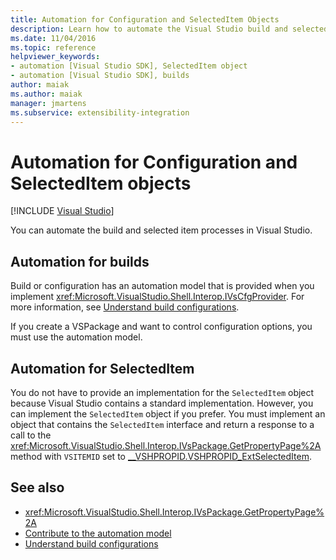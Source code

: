 ```yaml
---
title: Automation for Configuration and SelectedItem Objects
description: Learn how to automate the Visual Studio build and selected item processes by using the Configuration and SelectedItem objects in Shell Interop.
ms.date: 11/04/2016
ms.topic: reference
helpviewer_keywords:
- automation [Visual Studio SDK], SelectedItem object
- automation [Visual Studio SDK], builds
author: maiak
ms.author: maiak
manager: jmartens
ms.subservice: extensibility-integration
---
```

# Automation for Configuration and SelectedItem objects

 [!INCLUDE [Visual Studio](~/includes/applies-to-version/vs-windows-only.md)]

You can automate the build and selected item processes in Visual Studio.

## Automation for builds

Build or configuration has an automation model that is provided when you implement <xref:Microsoft.VisualStudio.Shell.Interop.IVsCfgProvider>. For more information, see [Understand build configurations](../../ide/understanding-build-configurations.md).

If you create a VSPackage and want to control configuration options, you must use the automation model.

## Automation for SelectedItem

You do not have to provide an implementation for the `SelectedItem` object because Visual Studio contains a standard implementation. However, you can implement the `SelectedItem` object if you prefer. You must implement an object that contains the `SelectedItem` interface and return a response to a call to the <xref:Microsoft.VisualStudio.Shell.Interop.IVsPackage.GetPropertyPage%2A> method with `VSITEMID` set to [__VSHPROPID.VSHPROPID_ExtSelectedItem](<xref:Microsoft.VisualStudio.Shell.Interop.__VSHPROPID.VSHPROPID_ExtSelectedItem>).

## See also

- <xref:Microsoft.VisualStudio.Shell.Interop.IVsPackage.GetPropertyPage%2A>
- [Contribute to the automation model](../../extensibility/internals/automation-model-overview.md)
- [Understand build configurations](../../ide/understanding-build-configurations.md)
